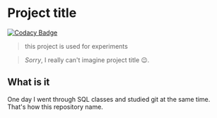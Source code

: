 # Project title

[![Codacy Badge](https://api.codacy.com/project/badge/Grade/18f2a6838fa040fb9da440a270792b9c)](https://www.codacy.com/manual/mezgoodle/SQL?utm_source=github.com&amp;utm_medium=referral&amp;utm_content=mezgoodle/SQL&amp;utm_campaign=Badge_Grade)

> this project is used for experiments

> *Sorry*, I really can't imagine project title 😉.

## What is it

One day I went through SQL classes and studied git at the same time. That's how this repository name.
